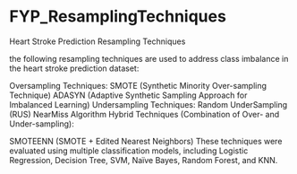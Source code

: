 # FYP_ResamplingTechniques
Heart Stroke Prediction Resampling Techniques

the following resampling techniques are used to address class imbalance in the heart stroke prediction dataset:

Oversampling Techniques:
SMOTE (Synthetic Minority Over-sampling Technique)
ADASYN (Adaptive Synthetic Sampling Approach for Imbalanced Learning)
Undersampling Techniques:
Random UnderSampling (RUS)
NearMiss Algorithm
Hybrid Techniques (Combination of Over- and Under-sampling):

SMOTEENN (SMOTE + Edited Nearest Neighbors)
These techniques were evaluated using multiple classification models, including Logistic Regression, Decision Tree, SVM, Naïve Bayes, Random Forest, and KNN.
